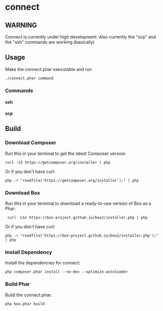 # connect

## WARNING

Connect is currently under high development.
Also currently the "scp" and the "ssh" commands are working (basically)

## Usage

Make the connect.phar executable and run 

    ./connect.phar command

### Commands
 
#### ssh

#### scp

## Build

### Download Composer
    
Run this in your terminal to get the latest Composer version:

    curl -sS https://getcomposer.org/installer | php

Or if you don't have curl:

    php -r "readfile('https://getcomposer.org/installer');" | php

### Download Box

Run this in your terminal to download a ready-to-use version of Box as a Phar:

     curl -LSs https://box-project.github.io/box2/installer.php | php

Or if you don't have curl:

    php -r "readfile('https://box-project.github.io/box2/installer.php');" | php

### Install Dependency

Install the dependencies for connect:

    php composer.phar install --no-dev --optimize-autoloader
    
### Build Phar

Build the connect.phar:

    php box.phar build
